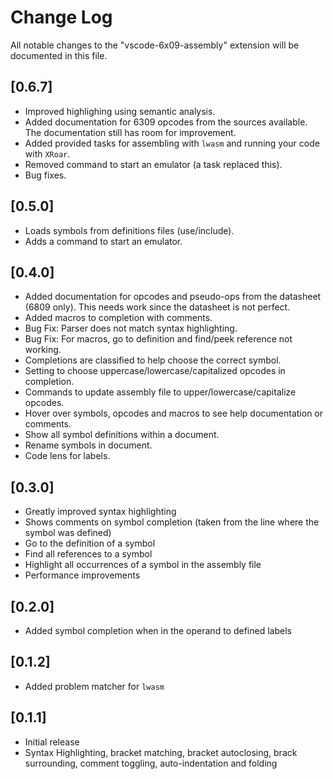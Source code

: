 # Change Log

All notable changes to the "vscode-6x09-assembly" extension will be documented in this file.

## [0.6.7]

- Improved highlighing using semantic analysis.
- Added documentation for 6309 opcodes from the sources available.  The documentation still has room for improvement.
- Added provided tasks for assembling with `lwasm` and running your code with `XRoar`.
- Removed command to start an emulator (a task replaced this).
- Bug fixes.

## [0.5.0]

- Loads symbols from definitions files (use/include).
- Adds a command to start an emulator.

## [0.4.0]

- Added documentation for opcodes and pseudo-ops from the datasheet (6809 only). This needs work since the datasheet is not perfect.
- Added macros to completion with comments.
- Bug Fix: Parser does not match syntax highlighting.
- Bug Fix: For macros, go to definition and find/peek reference not working.
- Completions are classified to help choose the correct symbol.
- Setting to choose uppercase/lowercase/capitalized opcodes in completion.
- Commands to update assembly file to upper/lowercase/capitalize opcodes.
- Hover over symbols, opcodes and macros to see help documentation or comments.
- Show all symbol definitions within a document.
- Rename symbols in document.
- Code lens for labels.

## [0.3.0]

- Greatly improved syntax highlighting
- Shows comments on symbol completion (taken from the line where the symbol was defined)
- Go to the definition of a symbol
- Find all references to a symbol
- Highlight all occurrences of a symbol in the assembly file
- Performance improvements

## [0.2.0]

- Added symbol completion when in the operand to defined labels

## [0.1.2]

- Added problem matcher for `lwasm`

## [0.1.1]

- Initial release
- Syntax Highlighting, bracket matching, bracket autoclosing, brack surrounding, comment toggling, auto-indentation and folding
